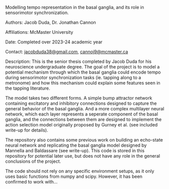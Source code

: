 Modelling tempo representation in the basal ganglia, and its role in sensorimotor synchronization.

Authors: Jacob Duda, Dr. Jonathan Cannon

Affiliations: McMaster University

Date: Completed over 2023-24 academic year

Contact: jacobduda38@gmail.com, cannoj9@mcmaster.ca

Description: This is the senior thesis completed by Jacob Duda for his neuroscience undergraduate degree. The goal of the project is to model a potential mechanism through which the basal ganglia could encode tempo during sensorimotor synchronization tasks (ie. tapping along to a metronome) and how this mechanism could explain some features seen in the tapping literature. 

The model takes two different forms. A simple bump attractor network containing excitatory and inhibitory connections designed to capture the general behavior of the basal ganglia. And a more complex multilayer neural network, which each layer represents a seperate component of the basal ganglia, and the connections between them are designed to implement the action selection model originally proposed by Gurney et al. (see included write-up for details).

The repository also contains some previous work on building an echo-state neural network and replicating the basal ganglia model designed by Mannella and Baldassare (see write-up). This code is stored in this repository for potential later use, but does not have any role in the general conclusions of the project. 

The code should not rely on any specific environment setups, as it only uses basic functions from numpy and scipy. However, it has been confirmed to work with...